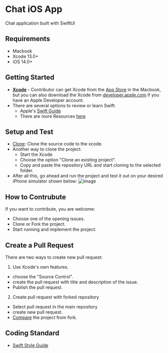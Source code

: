 # Chat iOS App
Chat application built with SwiftUI

## Requirements
- Macbook
- Xcode 13.0+
- iOS 14.0+

## Getting Started
* [**Xcode**](https://apps.apple.com/us/app/xcode/id497799835) - Contributor can get Xcode from the [App Store](https://itunes.apple.com/us/app/xcode/id497799835?mt=12) in the Macbook, but you can also download the Xcode from [developer.apple.com](https://developer.apple.com/) if you have an Apple Developer account.
* There are several options to review or learn Swift:
  * Apple's [Swift Guide](https://docs.swift.org/swift-book/GuidedTour/GuidedTour.html)
  * There are more Resources [here](https://developer.apple.com/swift/resources/)

## Setup and Test

- [Clone](https://github.blog/2017-06-05-clone-in-xcode/): Clone the source code to the xcode.
- Another way to clone the project:
  * Start the Xcode 
  * Choose the option "Clone an existing project".
  * Copy and paste the repository URL and start cloning to the selected folder.
- After all this, go ahead and run the project and test it out on your desired iPhone simulator shown below:
![image](https://user-images.githubusercontent.com/46938075/143535331-05ee4d03-6e0d-483a-ada1-9cc9ae8a6878.png)

## How to Contrubute 
If you want to contribute, you are welcome:
- Choose one of the opening issues.
- Clone or Fork the project.
- Start running and implement the project.

## Create a Pull Request
There are two ways to create new pull request:
1. Use Xcode's own features.
- choose the "Source Control".
- create the pull request with title and description of the issue.
- Publish the pull request.
2. Create pull request with forked repository
- Select pull request in the main repository
- create new pull request.
- [Compare](https://docs.github.com/en/pull-requests/collaborating-with-pull-requests/proposing-changes-to-your-work-with-pull-requests/creating-a-pull-request-from-a-fork) the project from fork.

## Coding Standard
- [Swift Style Guide](https://github.com/raywenderlich/swift-style-guide)
